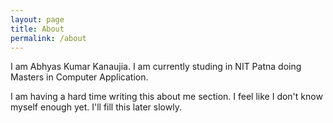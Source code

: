 ```yaml
---
layout: page
title: About
permalink: /about
---
```


I am Abhyas Kumar Kanaujia. I am currently studing in NIT Patna doing Masters in Computer Application. 

I am having a hard time writing this about me section. I feel like I don't know myself enough yet. I'll fill this later slowly. 
